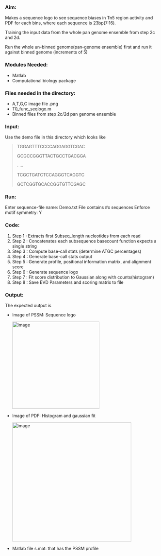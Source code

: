### Aim: 
Makes a sequence logo to see sequence biases in Tn5 region activity and PDF for each bins, where each sequence is 23bp(7:16).

Training the input data from the whole pan genome ensemble from step 2c and 2d.

Run the whole un-binned genome(pan-genome ensemble) first and run it against binned genome (increments of 5)
     
### Modules Needed: 
* Matlab
* Computational biology package 

### Files needed in the directory:
* A,T,G,C image file .png
* T0_func_seqlogo.m
* Binned files from step 2c/2d pan genome ensemble 

### Input: 
Use the demo file in this directory which looks like
> TGGAGTTTCCCCAGGAGGTCGAC
>
> GCGCCGGGTTACTGCCTGACGGA
>           
>.         ...
>
> TCGCTGATCTCCAGGGTCAGGTC
>
> GCTCGGTGCACCGGTGTTCGAGC

### Run:
Enter sequence-file name: Demo.txt 
File contains #x sequences
Enforce motif symmetry: Y

### Code:
1. Step 1 : Extracts first Subseq_length nucleotides from each read
1. Step 2 : Concatenates each subsequence basecount function expects a single string
1. Step 3 : Compute base-call stats (determine ATGC percentages)
1. Step 4 : Generate base-call stats output
1. Step 5 : Generate profile, positional information matrix, and alignment score
1. Step 6 : Generate sequence logo
1. Step 7 : Fit score distribution to Gaussian along with counts(histogram)
1. Step 8 : Save EVD Parameters and scoring matrix to file

### Output: 
The expected output is 
* Image of PSSM: Sequence logo

  <img width="287" alt="image" src="https://user-images.githubusercontent.com/55808380/168490793-c56ce416-c447-40e0-83d6-8b0d4e8aed67.png">

* Image of PDF: Histogram and gaussian fit 

  <img width="392" alt="image" src="https://user-images.githubusercontent.com/55808380/168490804-9ba766a6-d349-43d1-a18a-f142d8bd534e.png">

* Matlab file s.mat: that has the PSSM profile
